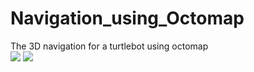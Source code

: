# Navigation_using_Octomap
The 3D navigation for a turtlebot using octomap     
![](http://latex.codecogs.com/gif.latex?\\frac{1}{1+sin(x)})
![](http://latex.codecogs.com/gif.latex?\left\{\begin{matrix}&space;u=f_{x}\frac{X}{Z}&plus;c_{x}&space;\\&space;v=f_{y}\frac{Y}{Z}&plus;c_{y}&space;\end{matrix}\right.)
